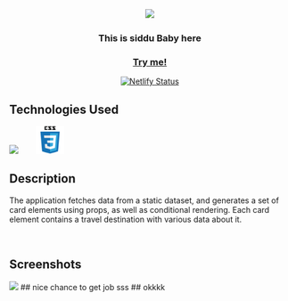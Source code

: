 <div align="center">
  <img src="./screenshots/screenshot-1.png" width="400px" />


<br>

<h3 align="center">This is  siddu Baby here</h3>

<h3 align="center"><a href="https://margos-travel-journal.netlify.app/">Try me!</a></h3>

[![Netlify Status](https://api.netlify.com/api/v1/badges/08045f0f-324b-4b71-9612-42a3707454e8/deploy-status)](https://app.netlify.com/sites/margos-travel-journal/deploys)
</div>


## Technologies Used

<a href="https://reactjs.org/"><img src="https://github.com/michaelkolesidis/tech-icons/blob/main/icons/react/react-original.svg" height="50px" /></a>
&nbsp;&nbsp;&nbsp;&nbsp;&nbsp;&nbsp;
<a href="https://developer.mozilla.org/en-US/docs/Web/CSS"><img src="https://github.com/mamarmar/tech-icons/blob/main/icons/css3/css3-original-wordmark.svg" height="50px" /></a>



## Description

<p>The application fetches data from a static dataset, and generates a set of card elements using props, as well as conditional rendering. Each card element contains a travel destination with various data about it.</p>

<br>

## Screenshots

<img src="./screenshots/screenshot-2.png" width="600px" />
## nice chance to get job sss
## okkkk
